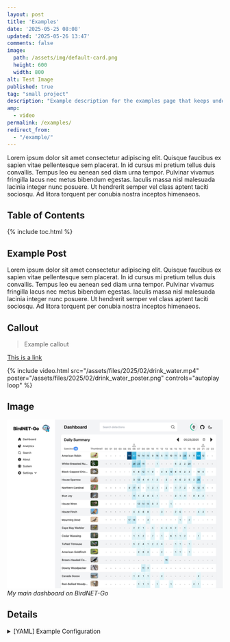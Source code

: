 ```yaml
---
layout: post
title: 'Examples'
date: '2025-05-25 08:08'
updated: '2025-05-26 13:47'
comments: false
image:
  path: /assets/img/default-card.png
  height: 600
  width: 800
alt: Test Image
published: true
tag: "small project"
description: "Example description for the examples page that keeps under 155 characters."
amp:
  - video
permalink: /examples/
redirect_from:
  - "/example/"
---
```


Lorem ipsum dolor sit amet consectetur adipiscing elit. Quisque faucibus ex sapien vitae pellentesque sem placerat. In id cursus mi pretium tellus duis convallis. Tempus leo eu aenean sed diam urna tempor. Pulvinar vivamus fringilla lacus nec metus bibendum egestas. Iaculis massa nisl malesuada lacinia integer nunc posuere. Ut hendrerit semper vel class aptent taciti sociosqu. Ad litora torquent per conubia nostra inceptos himenaeos.

## Table of Contents

{% include toc.html %}

## Example Post

Lorem ipsum dolor sit amet consectetur adipiscing elit. Quisque faucibus ex sapien vitae pellentesque sem placerat. In id cursus mi pretium tellus duis convallis. Tempus leo eu aenean sed diam urna tempor. Pulvinar vivamus fringilla lacus nec metus bibendum egestas. Iaculis massa nisl malesuada lacinia integer nunc posuere. Ut hendrerit semper vel class aptent taciti sociosqu. Ad litora torquent per conubia nostra inceptos himenaeos.

## Callout

> Example callout

[This is a link](https://example.com)

{% include video.html
  src="/assets/files/2025/02/drink_water.mp4"
  poster="/assets/files/2025/02/drink_water_poster.png"
  controls="autoplay loop"
%}

## Image

![BirdNET-Go main dashboard](/assets/img/2025/05/birdnet-go_main_dashboard.png)*My main dashboard on BirdNET-Go*

## Details

<!-- If an HTML tag has an attribute markdown="block", then the content of the tag is parsed as block level elements. -->
<!-- https://kramdown.gettalong.org/syntax.html#html-blocks -->
<details markdown="block">

<summary>[YAML] Example Configuration</summary>

```yaml
{% raw %}
template:
  - trigger:
      - platform: time_pattern
        # Let's be honest, we don't need to check often. 
        # But 5 minutes should be reactive enough if I need to correct an event date.
        minutes: "/5" 
{% endraw %}
```
</details>
